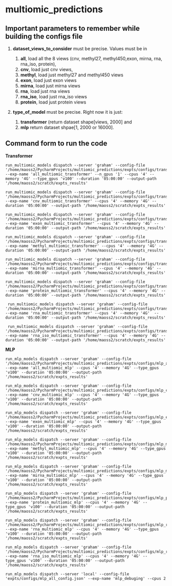# multiomic_predictions

## Important parameters to remember while building the configs file

1. __dataset_views_to_consider__ must be precise. Values must be in
    1. __all__, load all the 8 views (cnv, methyl27, methyl450,exon, mirna, rna, rna_iso, protein),
    2. __cnv__, load just cnv views,
    3. __methyl__, load just methyl27 and methyl450 views
    4. __exon__, load just exon views
    5. __mirna__, load just mirna views
    6. __rna__, load just rna views
    7. __rna_iso__, load just rna_iso views
    8. __protein__, load just protein views

2. __type_of_model__ must be precise. Right now it is just:
    1. __transformer__ (return dataset shape[views, 2000] and
    2. __mlp__ return dataset shpae[1, 2000 or 16000].

## Command form to run the code

__Transformer__
    
    run_multiomic_models dispatch --server 'graham' --config-file '/home/maoss2/PycharmProjects/multiomic_predictions/expts/configs/transformer_all_config.json' --exp-name 'all_multiomic_transformer' --n_gpus '1' --cpus '4' --memory '4G' --type_gpus 'v100' --duration '05:00:00' --output-path '/home/maoss2/scratch/expts_results'

    run_multiomic_models dispatch --server 'graham' --config-file '/home/maoss2/PycharmProjects/multiomic_predictions/expts/configs/transformer_cnv_config.json' --exp-name 'cnv_multiomic_transformer' --cpus '4' --memory '4G' --duration '05:00:00' --output-path '/home/maoss2/scratch/expts_results'

    run_multiomic_models dispatch --server 'graham' --config-file '/home/maoss2/PycharmProjects/multiomic_predictions/expts/configs/transformer_exon_config.json' --exp-name 'exon_multiomic_transformer' --cpus '4' --memory '4G' --duration '05:00:00' --output-path '/home/maoss2/scratch/expts_results'

    run_multiomic_models dispatch --server 'graham' --config-file '/home/maoss2/PycharmProjects/multiomic_predictions/expts/configs/transformer_methyl_config.json' --exp-name 'methyl_multiomic_transformer' --cpus '4' --memory '4G' --duration '05:00:00' --output-path '/home/maoss2/scratch/expts_results'

    run_multiomic_models dispatch --server 'graham' --config-file '/home/maoss2/PycharmProjects/multiomic_predictions/expts/configs/transformer_mirna_config.json' --exp-name 'mirna_multiomic_transformer' --cpus '4' --memory '4G' --duration '05:00:00' --output-path '/home/maoss2/scratch/expts_results'

    run_multiomic_models dispatch --server 'graham' --config-file '/home/maoss2/PycharmProjects/multiomic_predictions/expts/configs/transformer_protein_config.json' --exp-name 'protein_multiomic_transformer' --cpus '4' --memory '4G' --duration '05:00:00' --output-path '/home/maoss2/scratch/expts_results'

     run_multiomic_models dispatch --server 'graham' --config-file '/home/maoss2/PycharmProjects/multiomic_predictions/expts/configs/transformer_rna_config.json' --exp-name 'rna_multiomic_transformer' --cpus '4' --memory '4G'  --duration '05:00:00' --output-path '/home/maoss2/scratch/expts_results'

     run_multiomic_models dispatch --server 'graham' --config-file '/home/maoss2/PycharmProjects/multiomic_predictions/expts/configs/transformer_rna_iso_config.json' --exp-name 'rna_iso_multiomic_transformer' --cpus '4' --memory '4G' --duration '05:00:00' --output-path '/home/maoss2/scratch/expts_results'

__MLP__

    run_mlp_models dispatch --server 'graham' --config-file '/home/maoss2/PycharmProjects/multiomic_predictions/expts/configs/mlp_all_config.json' --exp-name 'all_multiomic_mlp' --cpus '4' --memory '4G' --type_gpus 'v100' --duration '05:00:00' --output-path '/home/maoss2/scratch/expts_results'

    run_mlp_models dispatch --server 'graham' --config-file '/home/maoss2/PycharmProjects/multiomic_predictions/expts/configs/mlp_cnv_config.json' --exp-name 'cnv_multiomic_mlp' --cpus '4' --memory '4G' --type_gpus 'v100' --duration '05:00:00' --output-path '/home/maoss2/scratch/expts_results'

    run_mlp_models dispatch --server 'graham' --config-file '/home/maoss2/PycharmProjects/multiomic_predictions/expts/configs/mlp_exon_config.json' --exp-name 'exon_multiomic_mlp' --cpus '4' --memory '4G' --type_gpus 'v100' --duration '05:00:00' --output-path '/home/maoss2/scratch/expts_results'

    run_mlp_models dispatch --server 'graham' --config-file '/home/maoss2/PycharmProjects/multiomic_predictions/expts/configs/mlp_methyl_config.json' --exp-name 'methyl_multiomic_mlp' --cpus '4' --memory '4G' --type_gpus 'v100' --duration '05:00:00' --output-path '/home/maoss2/scratch/expts_results'

    run_mlp_models dispatch --server 'graham' --config-file '/home/maoss2/PycharmProjects/multiomic_predictions/expts/configs/mlp_mirna_config.json' --exp-name 'mirna_multiomic_mlp' --cpus '4' --memory '4G' --type_gpus 'v100' --duration '05:00:00' --output-path '/home/maoss2/scratch/expts_results'

    run_mlp_models dispatch --server 'graham' --config-file '/home/maoss2/PycharmProjects/multiomic_predictions/expts/configs/mlp_protein_config.json' --exp-name 'protein_multiomic_mlp' --cpus '4' --memory '4G' --type_gpus 'v100' --duration '05:00:00' --output-path '/home/maoss2/scratch/expts_results'

    run_mlp_models dispatch --server 'graham' --config-file '/home/maoss2/PycharmProjects/multiomic_predictions/expts/configs/mlp_rna_config.json' --exp-name 'rna_multiomic_mlp' --cpus '4' --memory '4G' --type_gpus 'v100' --duration '05:00:00' --output-path '/home/maoss2/scratch/expts_results'

    run_mlp_models dispatch --server 'graham' --config-file '/home/maoss2/PycharmProjects/multiomic_predictions/expts/configs/mlp_rna_iso_config.json' --exp-name 'rna_iso_multiomic_mlp' --cpus '4' --memory '4G' --type_gpus 'v100' --duration '05:00:00' --output-path '/home/maoss2/scratch/expts_results'

    run_mlp_models dispatch --server 'local' --config-file 'expts/configs/mlp_all_config.json' --exp-name 'mlp_debuging' --cpus 2